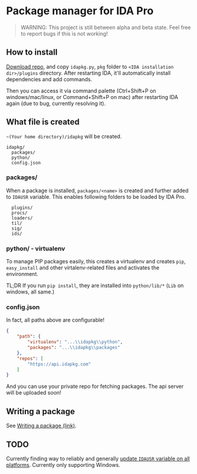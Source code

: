 # Package manager for IDA Pro

> WARNING: This project is still between alpha and beta state. Feel free to report bugs if this is not working!

## How to install

[Download repo](https://github.com/Jinmo/idapkg/archive/master.zip), and copy `idapkg.py`, `pkg` folder to `<IDA installation dir>/plugins` directory. After restarting IDA, it'll automatically install dependencies and add commands.

Then you can access it via command palette (Ctrl+Shift+P on windows/mac/linux, or Command+Shift+P on mac) after restarting IDA again (due to bug, currently resolving it).

## What file is created

`~(Your home directory)/idapkg` will be created.

```
idapkg/
  packages/
  python/
  config.json
```

### packages/

When a package is installed, `packages/<name>` is created and further added to `IDAUSR` variable. This enables following folders to be loaded by IDA Pro.

```
  plugins/
  procs/
  loaders/
  til/
  sig/
  ids/
```

### python/ - virtualenv

To manage PIP packages easily, this creates a virtualenv and creates `pip`, `easy_install` and other virtalenv-related files and activates the environment.

TL;DR If you run `pip install`, they are installed into `python/lib/*` (`Lib` on windows, all same.)

### config.json

In fact, all paths above are configurable!

```json
{
    "path": {
        "virtualenv": "...\\idapkg\\python", 
        "packages": "...\\idapkg\\packages"
    }, 
    "repos": [
        "https://api.idapkg.com"
    ]
}
```

And you can use your private repo for fetching packages. The api server will be uploaded soon!

## Writing a package

See [Writing a package (link)](https://idapkg.com/getting-started).

## TODO

Currently finding way to reliably and generally [update `IDAUSR` variable on all platforms](https://github.com/Jinmo/idapkg/blob/master/pkg/internal_api/win.py). Currently only supporting Windows.